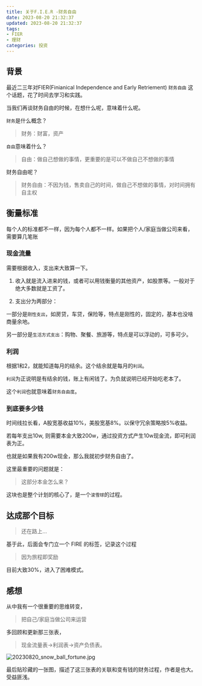 ```yaml
---
title: 关于F.I.E.R -财务自由
date: 2023-08-20 21:32:37
updated: 2023-08-20 21:32:37
tags:
- FIER
- 理财
categories: 投资
---
```




## 背景

最近二三年对FIER(Finianical Independence and Early Retriement) `财务自由` 这个话题，花了时间去学习和实践。

当我们再谈财务自由的时候，在想什么呢，意味着什么呢。

`财务`是什么概念？

> 财务：财富，资产

`自由`意味着什么？

> 自由：做自己想做的事情，更重要的是可以不做自己不想做的事情

财务自由呢？

> 财务自由：不因为钱，售卖自己的时间，做自己不想做的事情，对时间拥有自主权



## 衡量标准

每个人的标准都不一样，因为每个人都不一样。如果把个人/家庭当做公司来看，需要算几笔账

### 现金流量

需要根据收入，支出来大致算一下。

1. 收入就是流入进来的钱，或者可以用钱衡量的其他资产，如股票等。一般对于绝大多数就是工资了。

2. 支出分为两部分：

一部分是`刚性支出`，如房贷，车贷，保险等，特点是刚性的，固定的，基本也没啥商量余地。

另一部分是`生活方式支出`：购物、聚餐、旅游等，特点是可以浮动的，可多可少。

### 利润

根据1和2，就能知道每月的结余。这个结余就是每月的`利润`。

`利润`为正说明是有结余的钱，账上有闲钱了。为负就说明已经开始吃老本了。

这个`利润`也就意味着`财务自由度`。

### 到底要多少钱

时间线拉长看，A股宽基收益10%，美股宽基8%。以保守冗余策略按5%收益。

若每年支出10w, 则需要本金大致200w，通过投资方式产生10w现金流，即可利润表为正。

也就是如果我有200w现金，那么我就初步财务自由了。

这里最重要的问题就是：

> 这部分本金怎么来？

这块也是整个计划的核心了，是一个`滚雪球`的过程。

## 达成那个目标

>  还在路上...

基于此，后面会专门立一个 FIRE 的标签，记录这个过程

> 因为旅程即奖励

目前大致30%，进入了困难模式。

## 感想

从中我有一个很重要的思维转变，

> 把自己/家庭当做公司来运营

多回顾和更新那三张表，

> 现金流量表->利润表->资产负债表。

![20230820_snow_ball_fortune.jpg](https://s2.loli.net/2023/08/20/v6bY1geI39MNQdz.jpg)

最后贴珍藏的一张图，描述了这三张表的关联和变有钱的财务过程，作者是也大。受益匪浅。

